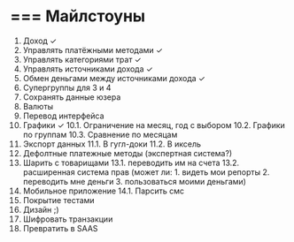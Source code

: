 ===
Майлстоуны
===

1. Доход ✓
2. Управлять платёжными методами ✓
3. Управлять категориями трат ✓
4. Управлять источниками дохода ✓
5. Обмен деньгами между источниками дохода ✓
6. Супергруппы для 3 и 4
7. Сохранять данные юзера
8. Валюты
9. Перевод интерфейса
10. Графики ✓
    10.1. Ограничение на месяц, год с выбором
    10.2. Графики по группам
    10.3. Сравнение по месяцам
11. Экспорт данных
    11.1. В гугл-доки
    11.2. В иксель
12. Дефолтные платежные методы (экспертная система?)
13. Шарить с товарищами
    13.1. переводить им на счета
    13.2. расширенная система прав (может ли: 1. видеть мои репорты 2. переводить мне деньги 3. пользоваться моими деньгами)
14. Мобильное приложение
    14.1. Парсить смс
15. Покрытие тестами
16. Дизайн ;)
17. Шифровать транзакции
18. Превратить в SAAS
